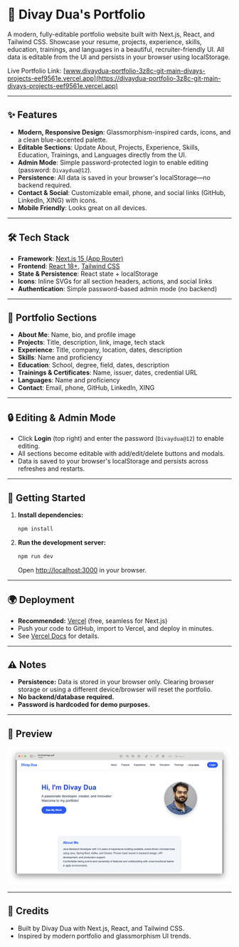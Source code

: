 # 🚀 Divay Dua's Portfolio

A modern, fully-editable portfolio website built with Next.js, React, and Tailwind CSS. Showcase your resume, projects, experience, skills, education, trainings, and languages in a beautiful, recruiter-friendly UI. All data is editable from the UI and persists in your browser using localStorage.

Live Portfolio Link: [www.divaydua-portfolio-3z8c-git-main-divays-projects-eef9561e.vercel.app](https://divaydua-portfolio-3z8c-git-main-divays-projects-eef9561e.vercel.app)

---

## ✨ Features
- **Modern, Responsive Design**: Glassmorphism-inspired cards, icons, and a clean blue-accented palette.
- **Editable Sections**: Update About, Projects, Experience, Skills, Education, Trainings, and Languages directly from the UI.
- **Admin Mode**: Simple password-protected login to enable editing (password: `Divaydua@12`).
- **Persistence**: All data is saved in your browser's localStorage—no backend required.
- **Contact & Social**: Customizable email, phone, and social links (GitHub, LinkedIn, XING) with icons.
- **Mobile Friendly**: Looks great on all devices.

---

## 🛠️ Tech Stack
- **Framework**: [Next.js 15 (App Router)](https://nextjs.org/)
- **Frontend**: [React 18+](https://react.dev/), [Tailwind CSS](https://tailwindcss.com/)
- **State & Persistence**: React state + localStorage
- **Icons**: Inline SVGs for all section headers, actions, and social links
- **Authentication**: Simple password-based admin mode (no backend)

---

## 📄 Portfolio Sections
- **About Me**: Name, bio, and profile image
- **Projects**: Title, description, link, image, tech stack
- **Experience**: Title, company, location, dates, description
- **Skills**: Name and proficiency
- **Education**: School, degree, field, dates, description
- **Trainings & Certificates**: Name, issuer, dates, credential URL
- **Languages**: Name and proficiency
- **Contact**: Email, phone, GitHub, LinkedIn, XING

---

## 🔒 Editing & Admin Mode
- Click **Login** (top right) and enter the password (`Divaydua@12`) to enable editing.
- All sections become editable with add/edit/delete buttons and modals.
- Data is saved to your browser's localStorage and persists across refreshes and restarts.

---

## 🚀 Getting Started

1. **Install dependencies:**
   ```bash
   npm install
   ```
2. **Run the development server:**
   ```bash
   npm run dev
   ```
   Open [http://localhost:3000](http://localhost:3000) in your browser.

---

## 🌍 Deployment
- **Recommended:** [Vercel](https://vercel.com/) (free, seamless for Next.js)
- Push your code to GitHub, import to Vercel, and deploy in minutes.
- See [Vercel Docs](https://vercel.com/docs) for details.

---

## ⚠️ Notes
- **Persistence:** Data is stored in your browser only. Clearing browser storage or using a different device/browser will reset the portfolio.
- **No backend/database required.**
- **Password is hardcoded for demo purposes.**

---

## 📸 Preview
![Portfolio Screenshot](public/portfolio-page.png)

---

## 🙏 Credits
- Built by Divay Dua with Next.js, React, and Tailwind CSS.
- Inspired by modern portfolio and glassmorphism UI trends.
